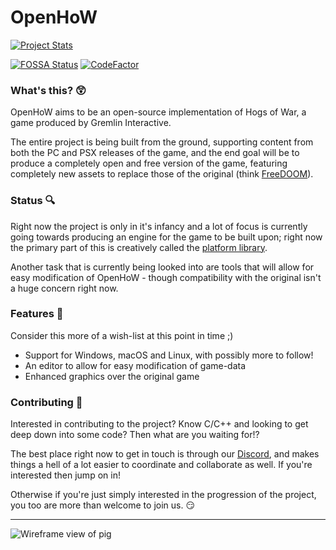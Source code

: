 # OpenHoW

[![Project Stats](https://www.openhub.net/p/openhow/widgets/project_thin_badge.gif)](https://www.openhub.net/p/openhow) 

[![FOSSA Status](https://app.fossa.io/api/projects/git%2Bgithub.com%2FTalonBraveInfo%2FOpenHoW.svg?type=shield)](https://app.fossa.io/projects/git%2Bgithub.com%2FTalonBraveInfo%2FOpenHoW?ref=badge_shield)
[![CodeFactor](https://www.codefactor.io/repository/github/talonbraveinfo/openhow/badge)](https://www.codefactor.io/repository/github/talonbraveinfo/openhow)

### What's this? :astonished:
OpenHoW aims to be an open-source implementation of Hogs of War,
a game produced by Gremlin Interactive.

The entire project is being built from the ground, supporting 
content from both the PC and PSX releases of the game, and 
the end goal will be to produce a completely open and free 
version of the game, featuring completely new assets to 
replace those of the original (think 
[FreeDOOM](https://freedoom.github.io/)).

### Status :mag:
Right now the project is only in it's infancy and a lot of focus
is currently going towards producing an engine for the game to be 
built upon; right now the primary part of this is creatively called 
the [platform library](https://github.com/TalonBraveInfo/platform).

Another task that is currently being looked into are tools that will
allow for easy modification of OpenHoW -
though compatibility with the original isn't a huge concern right 
now.

### Features :page_with_curl:
Consider this more of a wish-list at this  point in time ;)
* Support for Windows, macOS and Linux, with possibly more to follow!
* An editor to allow for easy modification of game-data
* Enhanced graphics over the original game

### Contributing :hammer:
Interested in contributing to the project? Know C/C++ and looking to get deep down
into some code? Then what are you waiting for!?

The best place right now to get in touch is through our [Discord](https://discord.gg/YMHJa6p),
and makes things a hell of a lot easier to coordinate and collaborate as well. If you're
interested then jump on in!

Otherwise if you're just simply interested in the progression of the project, you too
are more than welcome to join us. :smirk:

----

![Wireframe view of pig](https://github.com/TalonBraveInfo/HogViewer/blob/master/preview/wireframe00.png?raw=true)
